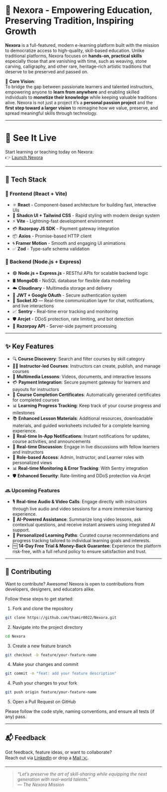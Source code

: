 # 🌟 Nexora - Empowering Education, Preserving Tradition, Inspiring Growth

**Nexora** is a full-featured, modern e-learning platform built with the mission to democratize access to high-quality, skill-based education.
Unlike traditional platforms, Nexora focuses on **hands-on, practical skills** especially those that are vanishing with time, 
such as weaving, stone carving, calligraphy, and other rare, heritage-rich artistic traditions that deserve to be preserved and passed on.  

🎯 **Core Vision**:  
To bridge the gap between passionate learners and talented instructors, empowering anyone to **learn from anywhere** and enabling skilled individuals to
**monetize their knowledge** while keeping valuable traditions alive. Nexora is not just a project it’s a **personal passion project** and the 
**first step toward a larger vision** to reimagine how we value, preserve, and spread meaningful skills through technology.

---

# 🎉 See It Live

Start learning or teaching today on Nexora:  
👉 [Launch Nexora](https://nexora-kohl.vercel.app)

---

## 🚀 Tech Stack

### 🧩 Frontend (React + Vite)
- ⚛️ **React** - Component-based architecture for building fast, interactive UIs  
- 🎨 **Shadcn UI + Tailwind CSS** - Rapid styling with modern design system  
- ⚡ **Vite** - Lightning-fast development environment  
- 💳 **Razorpay JS SDK** - Payment gateway integration  
- 📦 **Axios** - Promise-based HTTP client  
- 🌀 **Framer Motion** - Smooth and engaging UI animations  
- ✅ **Zod** - Type-safe schema validation  

### 🔧 Backend (Node.js + Express)
- 🟢 **Node.js + Express.js** - RESTful APIs for scalable backend logic  
- 🛢️ **MongoDB** - NoSQL database for flexible data modeling  
- ☁️ **Cloudinary** - Multimedia storage and delivery  
- 🔐 **JWT + Google OAuth** - Secure authentication system
- 🔌 **Socket.IO** — Real-time communication layer for chat, notifications, and live interactions 
- 📈 **Sentry** - Real-time error tracking and monitoring  
- 🛡️ **Arcjet** - DDoS protection, rate limiting, and bot detection  
- 💸 **Razorpay API** - Server-side payment processing

---

## ✨ Key Features

- 🔍 **Course Discovery**: Search and filter courses by skill category  
- 👨‍🏫 **Instructor-led Courses**: Instructors can create, publish, and manage courses  
- 🎥 **Multimedia Lessons**: Videos, documents, and interactive lessons  
- 💳 **Payment Integration**: Secure payment gateway for learners and payouts for instructors  
- 🏅 **Course Completion Certificates**: Automatically generated certificates for completed courses  
- 📊 **Learning Progress Tracking**: Keep track of your course progress and milestones
- 📚 **Enhanced Lesson Materials**: Additional resources, downloadable materials, and guided worksheets included for a complete learning experience. 
- 💬 **Real-time In-App Notifications**: Instant notifications for updates, course activities, and announcements  
- 💬 **Real-time Discussion**: Engage in live discussions with fellow learners and instructors  
- 🔐 **Role-based Access**: Admin, Instructor, and Learner roles with personalized views  
- 📊 **Real-time Monitoring & Error Tracking**: With Sentry integration  
- 🛡️ **Enhanced Security**: Rate-limiting and DDoS protection via Arcjet  

### 🔜 **Upcoming Features**
- 🎙️ **Real-time Audio & Video Calls**: Engage directly with instructors through live audio and video sessions for a more immersive learning experience.  
- 🧠 **AI-Powered Assistance**: Summarize long video lessons, ask contextual questions, and receive instant answers using integrated AI support.  
- 🧩 **Personalized Learning Paths**: Curated course recommendations and progress tracking tailored to individual learning goals and interests.  
- 🆓 **14-Day Free Trial & Money-Back Guarantee**: Experience the platform risk-free, with a full refund policy to ensure satisfaction and trust.

---

## 🤝 Contributing

Want to contribute? Awesome! Nexora is open to contributions from developers, designers, and educators alike.

Follow these steps to get started:

1. Fork and clone the repository
```bash
git clone https://github.com/thamir0022/Nexora.git
```

2.  Navigate into the project directory
```bash
cd Nexora
```

3. Create a new feature branch
```bash
git checkout -b feature/your-feature-name
```

4. Make your changes and commit
```bash
git commit -m "feat: add your feature description"
```

4. Push your changes to your fork
```bash
git push origin feature/your-feature-name
```

5.  Open a Pull Request on GitHub

 
Please follow the code style, naming conventions, and ensure all tests (if any) pass.

---

## 📬 Feedback

Got feedback, feature ideas, or want to collaborate?  
Reach out via [LinkedIn](www.linkedin.com/in/thamirsiddik) or drop a [Mail ✉️](thamirsiddik@gmail.com).

---

> _“Let’s preserve the art of skill-sharing while equipping the next generation with real-world talents.”_  
> — *The Nexora Mission*
